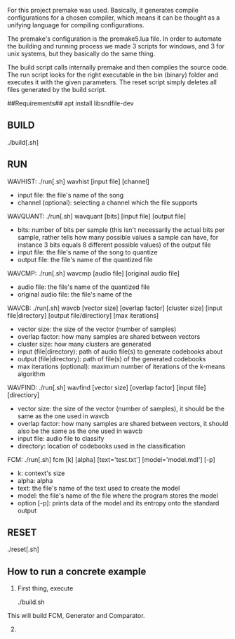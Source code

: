 For this project premake was used. Basically, it generates compile configurations for a chosen compiler,
which means it can be thought as a unifying language for compiling configurations.

The premake's configuration is the premake5.lua file. In order to automate the building and running process
we made 3 scripts for windows, and 3 for unix systems, but they basically do the same thing.

The build script calls internally premake and then compiles the source code. The run script
looks for the right executable in the bin (binary) folder and executes it with the given parameters.
The reset script simply deletes all files generated by the build script.

##Requirements##
apt install libsndfile-dev

## BUILD ##
./build[.sh]

## RUN ##
WAVHIST:
./run[.sh] wavhist [input file] [channel]
- input file: the file's name of the song
- channel (optional): selecting a channel which the file supports

WAVQUANT:
./run[.sh] wavquant [bits] [input file] [output file]
- bits: number of bits per sample (this isn't necessarily the actual bits per sample, rather tells how many possible values a sample can have, for instance 3 bits equals 8 different possible values) of the output file
- input file: the file's name of the song to quantize
- output file: the file's name of the quantized file

WAVCMP:
./run[.sh] wavcmp [audio file] [original audio file]
- audio file: the file's name of the quantized file
- original audio file: the file's name of the 

WAVCB:
./run[.sh] wavcb [vector size] [overlap factor] [cluster size] [input file|directory] [output file/directiory] [max iterations]
- vector size: the size of the vector (number of samples)
- overlap factor: how many samples are shared between vectors
- cluster size: how many clusters are generated
- input (file|directory): path of audio file(s) to generate codebooks about
- output (file|directory): path of file(s) of the generated codebooks
- max iterations (optional): maximum number of iterations of the k-means algorithm

WAVFIND:
./run[.sh] wavfind [vector size] [overlap factor] [input file] [directiory]
- vector size: the size of the vector (number of samples), it should be the same as the one used in wavcb
- overlap factor: how many samples are shared between vectors, it should also be the same as the one used in wavcb
- input file: audio file to classify
- directory: location of codebooks used in the classification


FCM:
./run[.sh] fcm [k] [alpha] [text='test.txt'] [model='model.mdl'] [-p]
- k: context's size
- alpha: alpha
- text: the file's name of the text used to create the model
- model: the file's name of the file where the program stores the model
- option [-p]: prints data of the model and its entropy onto the standard output


## RESET ##
./reset[.sh]

## How to run a concrete example ##
1. First thing, execute 

	./build.sh

This will build FCM, Generator and Comparator.

2. 
